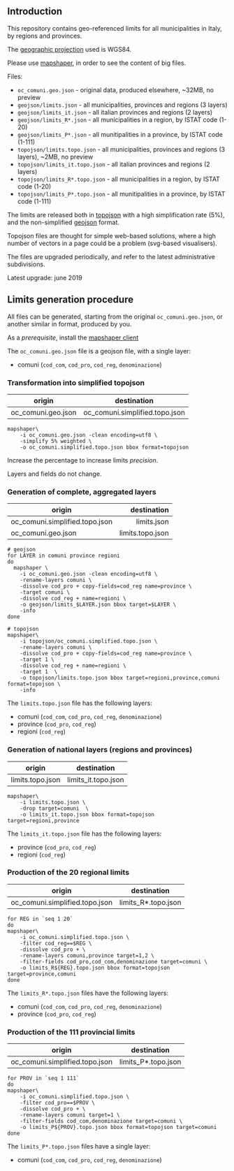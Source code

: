 ## Introduction

This repository contains geo-referenced limits for all municipalities in Italy, 
by regions and provinces.

The [geographic projection](https://github.com/d3/d3-geo) used is WGS84.

Please use [mapshaper](https://mapshaper.org), in order to see the content of big files.

Files:
- `oc_comuni.geo.json`  - original data, produced elsewhere, ~32MB, no preview
- `geojson/limits.json`    - all municipalities, provinces and regions (3 layers)
- `geojson/limits_it.json` - all italian provinces and regions (2 layers)
- `geojson/limits_R*.json` - all municipalities in a region, by ISTAT code (1-20)
- `geojson/limits_P*.json`  - all munitipalities in a province, by ISTAT code (1-111)
- `topojson/limits.topo.json`    - all municipalities, provinces and regions (3 layers), ~2MB, no preview
- `topojson/limits_it.topo.json` - all italian provinces and regions (2 layers)
- `topojson/limits_R*.topo.json` - all municipalities in a region, by ISTAT code (1-20)
- `topojson/limits_P*.topo.json` - all munitipalities in a province, by ISTAT code (1-111)

The limits are released both in [topojson](https://github.com/topojson/topojson) with a high simplification rate (5%),
and the non-simplified [geojson](https://geojson.org/) format.

Topojson files are thought for simple web-based solutions, where a high number of vectors in a page
could be a problem (svg-based visualisers).

The files are upgraded periodically, and refer to the latest administrative subdivisions. 

Latest upgrade: june 2019


## Limits generation procedure
All files can be generated, starting from the original `oc_comuni.geo.json`, 
or another similar in format, produced by you.

As a *prerequisite*, install the [mapshaper client](https://github.com/mbloch/mapshaper)

The `oc_comuni.geo.json` file is a geojson file, with a single layer:
- comuni (`cod_com`, `cod_pro`, `cod_reg`, `denominazione`)

### Transformation into simplified topojson

| origin             | destination                    |
| ------------------ | ------------------------------ |
| oc_comuni.geo.json | oc_comuni.simplified.topo.json |

```
mapshaper\
    -i oc_comuni.geo.json -clean encoding=utf8 \
    -simplify 5% weighted \
    -o oc_comuni.simplified.topo.json bbox format=topojson
```
Increase the percentage to increase limits *precision*.

Layers and fields do not change.

### Generation of complete, aggregated layers

| origin                         | destination      |
| ------------------------------ | ----------------:|
| oc_comuni.simplified.topo.json | limits.json      |
| oc_comuni.geo.json             | limits.topo.json |

```
# geojson
for LAYER in comuni province regioni
do
  mapshaper \
    -i oc_comuni.geo.json -clean encoding=utf8 \
    -rename-layers comuni \
    -dissolve cod_pro + copy-fields=cod_reg name=province \
    -target comuni \
    -dissolve cod_reg + name=regioni \
    -o geojson/limits_$LAYER.json bbox target=$LAYER \
    -info
done

# topojson
mapshaper\
    -i topojson/oc_comuni.simplified.topo.json \
    -rename-layers comuni \
    -dissolve cod_pro + copy-fields=cod_reg name=province \
    -target 1 \
    -dissolve cod_reg + name=regioni \
    -target 1  \
    -o topojson/limits.topo.json bbox target=regioni,province,comuni format=topojson \
    -info
```

The `limits.topo.json` file has the following layers:
- comuni (`cod_com`, `cod_pro`, `cod_reg`, `denominazione`)
- province (`cod_pro`, `cod_reg`)
- regioni (`cod_reg`)

### Generation of national layers (regions and provinces)

| origin           | destination         |
| ---------------- | ------------------- |
| limits.topo.json | limits_it.topo.json |

```
mapshaper\
    -i limits.topo.json \
    -drop target=comuni  \
    -o limits_it.topo.json bbox format=topojson  target=regioni,province
```

The `limits_it.topo.json` file has the following layers:
- province (`cod_pro`, `cod_reg`)
- regioni (`cod_reg`)

### Production of the 20 regional limits

| origin                         | destination         |
| ------------------------------ | ------------------- |
| oc_comuni.simplified.topo.json | limits_R*.topo.json |

```
for REG in `seq 1 20`
do
mapshaper\
    -i oc_comuni.simplified.topo.json \
    -filter cod_reg==$REG \
    -dissolve cod_pro + \
    -rename-layers comuni,province target=1,2 \
    -filter-fields cod_pro,cod_com,denominazione target=comuni \
    -o limits_R${REG}.topo.json bbox format=topojson target=province,comuni
done
```
The `limits_R*.topo.json` files have the following layers:
- comuni (`cod_com`, `cod_pro`, `cod_reg`, `denominazione`)
- province (`cod_pro`, `cod_reg`)

### Production of the 111 provincial limits

| origin                         | destination         |
| ------------------------------ | ------------------- |
| oc_comuni.simplified.topo.json | limits_P*.topo.json |

```
for PROV in `seq 1 111`
do
mapshaper\
    -i oc_comuni.simplified.topo.json \
    -filter cod_pro==$PROV \
    -dissolve cod_pro + \
    -rename-layers comuni target=1 \
    -filter-fields cod_com,denominazione target=comuni \
    -o limits_P${PROV}.topo.json bbox format=topojson target=comuni
done
```
The `limits_P*.topo.json` files have a single layer:
- comuni (`cod_com`, `cod_pro`, `cod_reg`, `denominazione`)
